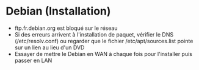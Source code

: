 # Debian (Installation)
* ftp.fr.debian.org est bloqué sur le réseau
* Si des erreurs arrivent à l'installation de paquet, vérifier le DNS (/etc/resolv.conf) ou regarder que le fichier /etc/apt/sources.list pointe sur un lien au lieu d'un DVD
* Essayer de mettre le Debian en WAN à chaque fois pour l'installer puis passer en LAN


